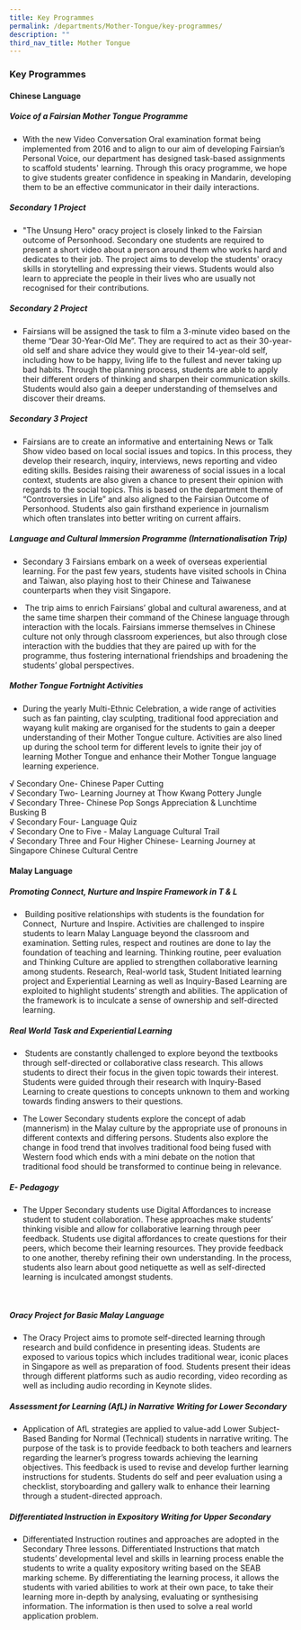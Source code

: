 ```yaml
---
title: Key Programmes
permalink: /departments/Mother-Tongue/key-programmes/
description: ""
third_nav_title: Mother Tongue
---
```

### Key Programmes

#### Chinese Language  

##### Voice of a Fairsian Mother Tongue Programme

*   With the new Video Conversation Oral examination format being implemented from 2016 and to align to our aim of developing Fairsian’s Personal Voice, our department has designed task-based assignments to scaffold students' learning. Through this oracy programme, we hope to give students greater confidence in speaking in Mandarin, developing them to be an effective communicator in their daily interactions.  
      
    

##### Secondary 1 Project

*   "The Unsung Hero" oracy project is closely linked to the Fairsian outcome of Personhood. Secondary one students are required to present a short video about a person around them who works hard and dedicates to their job. The project aims to develop the students' oracy skills in storytelling and expressing their views. Students would also learn to appreciate the people in their lives who are usually not recognised for their contributions.  
    

  

##### Secondary 2 Project

*   Fairsians will be assigned the task to film a 3-minute video based on the theme “Dear 30-Year-Old Me”. They are required to act as their 30-year-old self and share advice they would give to their 14-year-old self, including how to be happy, living life to the fullest and never taking up bad habits. Through the planning process, students are able to apply their different orders of thinking and sharpen their communication skills. Students would also gain a deeper understanding of themselves and discover their dreams.

  

##### Secondary 3 Project

*   Fairsians are to create an informative and entertaining News or Talk Show video based on local social issues and topics. In this process, they develop their research, inquiry, interviews, news reporting and video editing skills. Besides raising their awareness of social issues in a local context, students are also given a chance to present their opinion with regards to the social topics. This is based on the department theme of “Controversies in Life” and also aligned to the Fairsian Outcome of Personhood. Students also gain firsthand experience in journalism which often translates into better writing on current affairs.

  

##### Language and Cultural Immersion Programme (Internationalisation Trip)

*   Secondary 3 Fairsians embark on a week of overseas experiential learning. For the past few years, students have visited schools in China and Taiwan, also playing host to their Chinese and Taiwanese counterparts when they visit Singapore.  
    

  

*    The trip aims to enrich Fairsians’ global and cultural awareness, and at the same time sharpen their command of the Chinese language through interaction with the locals. Fairsians immerse themselves in Chinese culture not only through classroom experiences, but also through close interaction with the buddies that they are paired up with for the programme, thus fostering international friendships and broadening the students’ global perspectives.

  

##### Mother Tongue Fortnight Activities

*   During the yearly Multi-Ethnic Celebration, a wide range of activities such as fan painting, clay sculpting, traditional food appreciation and wayang kulit making are organised for the students to gain a deeper understanding of their Mother Tongue culture. Activities are also lined up during the school term for different levels to ignite their joy of learning Mother Tongue and enhance their Mother Tongue language learning experience.  
      
    
√ Secondary One- Chinese Paper Cutting<br>
√ Secondary Two- Learning Journey at Thow Kwang Pottery Jungle<Br>
√ Secondary Three- Chinese Pop Songs Appreciation & Lunchtime Busking B<br>
√ Secondary Four- Language Quiz<br>
 √ Secondary One to Five - Malay Language Cultural Trail<br>
√ Secondary Three and Four Higher Chinese- Learning Journey at Singapore Chinese Cultural Centre
    


#### Malay Language

  

##### Promoting Connect, Nurture and Inspire Framework in T & L 

*    Building positive relationships with students is the foundation for Connect,  Nurture and Inspire. Activities are challenged to inspire students to learn Malay Language beyond the classroom and examination. Setting rules, respect and routines are done to lay the foundation of teaching and learning. Thinking routine, peer evaluation and Thinking Culture are applied to strengthen collaborative learning among students. Research, Real-world task, Student Initiated learning project and Experiential Learning as well as Inquiry-Based Learning are exploited to highlight students’ strength and abilities. The application of the framework is to inculcate a sense of ownership and self-directed learning.

##### Real World Task and Experiential Learning

*    Students are constantly challenged to explore beyond the textbooks through self-directed or collaborative class research. This allows students to direct their focus in the given topic towards their interest. Students were guided through their research with Inquiry-Based Learning to create questions to concepts unknown to them and working towards finding answers to their questions.

*   The Lower Secondary students explore the concept of adab (mannerism) in the Malay culture by the appropriate use of pronouns in different contexts and differing persons. Students also explore the change in food trend that involves traditional food being fused with Western food which ends with a mini debate on the notion that traditional food should be transformed to continue being in relevance. 

##### E- Pedagogy

*   The Upper Secondary students use Digital Affordances to increase student to student collaboration. These approaches make students’ thinking visible and allow for collaborative learning through peer feedback. Students use digital affordances to create questions for their peers, which become their learning resources. They provide feedback to one another, thereby refining their own understanding. In the process, students also learn about good netiquette as well as self-directed learning is inculcated amongst students.

   

##### Oracy Project for Basic Malay Language

*   The Oracy Project aims to promote self-directed learning through research and build confidence in presenting ideas. Students are exposed to various topics which includes traditional wear, iconic places in Singapore as well as preparation of food. Students present their ideas through different platforms such as audio recording, video recording as well as including audio recording in Keynote slides.

##### Assessment for Learning (AfL) in Narrative Writing for Lower Secondary

*   Application of AfL strategies are applied to value-add Lower Subject-Based Banding for Normal (Technical) students in narrative writing. The purpose of the task is to provide feedback to both teachers and learners regarding the learner’s progress towards achieving the learning objectives. This feedback is used to revise and develop further learning instructions for students. Students do self and peer evaluation using a checklist, storyboarding and gallery walk to enhance their learning through a student-directed approach.

##### Differentiated Instruction in Expository Writing for Upper Secondary

*   Differentiated Instruction routines and approaches are adopted in the Secondary Three lessons. Differentiated Instructions that match students’ developmental level and skills in learning process enable the students to write a quality expository writing based on the SEAB marking scheme. By differentiating the learning process, it allows the students with varied abilities to work at their own pace, to take their learning more in-depth by analysing, evaluating or synthesising information. The information is then used to solve a real world application problem.